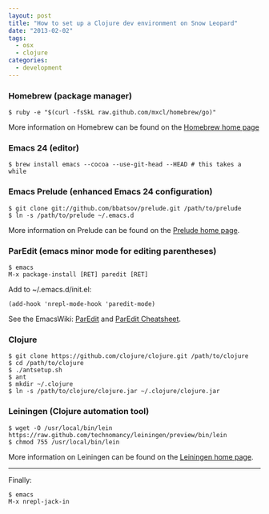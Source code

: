 ```yaml
---
layout: post
title: "How to set up a Clojure dev environment on Snow Leopard"
date: "2013-02-02"
tags:
  - osx
  - clojure
categories:
  - development
---
```


### Homebrew (package manager)

    $ ruby -e "$(curl -fsSkL raw.github.com/mxcl/homebrew/go)"

More information on Homebrew can be found on the [Homebrew home page](http://mxcl.github.com/homebrew/ 'Homebrew home page')

<!--more-->

### Emacs 24 (editor)

    $ brew install emacs --cocoa --use-git-head --HEAD # this takes a while

### Emacs Prelude (enhanced Emacs 24 configuration)

    $ git clone git://github.com/bbatsov/prelude.git /path/to/prelude
    $ ln -s /path/to/prelude ~/.emacs.d

More information on Prelude can be found on the [Prelude home page](http://batsov.com/prelude/ 'Prelude home page').

### ParEdit (emacs minor mode for editing parentheses)

    $ emacs
    M-x package-install [RET] paredit [RET]

Add to ~/.emacs.d/init.el:

    (add-hook 'nrepl-mode-hook 'paredit-mode)

See the EmacsWiki: [ParEdit](http://emacswiki.org/emacs/ParEdit 'ParEdit') and [ParEdit Cheatsheet](http://emacswiki.org/emacs/PareditCheatsheet 'ParEdit Cheatsheet').

### Clojure

    $ git clone https://github.com/clojure/clojure.git /path/to/clojure
    $ cd /path/to/clojure
    $ ./antsetup.sh
    $ ant
    $ mkdir ~/.clojure
    $ ln -s /path/to/clojure/clojure.jar ~/.clojure/clojure.jar

### Leiningen (Clojure automation tool)

    $ wget -O /usr/local/bin/lein https://raw.github.com/technomancy/leiningen/preview/bin/lein
    $ chmod 755 /usr/local/bin/lein

More information on Leiningen can be found on the [Leiningen home page](http://leiningen.org/ 'Leiningen home page').

***

Finally:

    $ emacs
    M-x nrepl-jack-in
